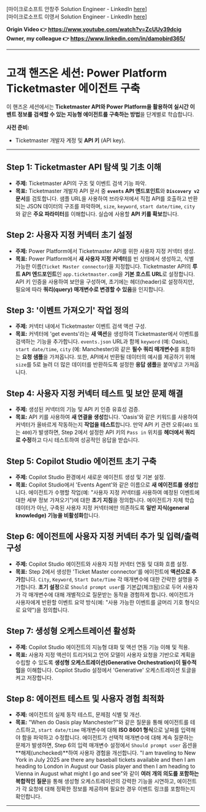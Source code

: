 [마이크로소프트 안창주 Solution Engineer - LinkedIn [here](https://www.linkedin.com/in/ahncj89/)]   
[마이크로소프트 이영서 Solution Engineer - LinkedIn [here](https://www.linkedin.com/in/youngseo-lee-832b27262/)]

**Origin Video 👉 https://www.youtube.com/watch?v=ZcUUv39dcig**   
**Owner, my colleague 👉 https://www.linkedin.com/in/damobird365/**

---

# 고객 핸즈온 세션: Power Platform Ticketmaster 에이전트 구축

이 핸즈온 세션에서는 **Ticketmaster API와 Power Platform을 활용하여 실시간 이벤트 정보를 검색할 수 있는 지능형 에이전트를 구축하는 방법**을 단계별로 학습합니다.

**사전 준비:**
*   Ticketmaster 개발자 계정 및 **API 키** (API key).

---

## Step 1: Ticketmaster API 탐색 및 기초 이해

*   **주제:** Ticketmaster API의 구조 및 이벤트 검색 기능 파악.
*   **목표:** Ticketmaster 개발자 API 문서 중 **`events` API 엔드포인트**와 **`Discovery v2` 문서**를 검토합니다. 샘플 URL을 사용하여 브라우저에서 직접 API를 호출하고 반환되는 JSON 데이터의 구조를 파악하며, `size`, `keyword`, `start date/time`, `city`와 같은 **주요 파라미터**를 이해합니다. 실습에 사용할 **API 키를 확보**합니다.

## Step 2: 사용자 지정 커넥터 초기 설정

*   **주제:** Power Platform에서 Ticketmaster API를 위한 사용자 지정 커넥터 생성.
*   **목표:** Power Platform에서 **새 사용자 지정 커넥터**를 빈 상태에서 생성하고, 식별 가능한 이름(`Ticket Master connector`)을 지정합니다. Ticketmaster API의 **루트 API 엔드포인트**인 `app.ticketmaster.com`을 **기본 호스트 URL**로 설정합니다. API 키 인증을 사용하여 보안을 구성하며, 초기에는 헤더(header)로 설정하지만, 필요에 따라 **쿼리(query) 매개변수로 변경할 수 있음**을 인지합니다.

## Step 3: '이벤트 가져오기' 작업 정의

*   **주제:** 커넥터 내에서 Ticketmaster 이벤트 검색 액션 구성.
*   **목표:** 커넥터에 'get events'라는 **새 액션**을 생성하여 Ticketmaster에서 이벤트를 검색하는 기능을 추가합니다. `events.json` URL과 함께 `keyword` (예: Oasis), `start date/time`, `city` (예: Manchester)와 같은 **필수 쿼리 매개변수**를 포함하는 **요청 샘플**을 가져옵니다. 또한, API에서 반환될 데이터의 예시를 제공하기 위해 `size`를 5로 늘려 더 많은 데이터를 반환하도록 설정한 **응답 샘플**을 붙여넣고 가져옵니다.

## Step 4: 사용자 지정 커넥터 테스트 및 보안 문제 해결

*   **주제:** 생성된 커넥터의 기능 및 API 키 인증 유효성 검증.
*   **목표:** API 키를 사용하여 **새 연결을 생성**합니다. 'Oasis'와 같은 키워드를 사용하여 커넥터가 올바르게 작동하는지 **작업을 테스트**합니다. 만약 API 키 관련 오류(`401` 또는 `400`)가 발생하면, Step 2에서 설정한 API 키의 `Pass in` 위치를 **헤더에서 쿼리로 수정**하고 다시 테스트하여 성공적인 응답을 받습니다.

## Step 5: Copilot Studio 에이전트 초기 구축

*   **주제:** Copilot Studio 환경에서 새로운 에이전트 생성 및 기본 설정.
*   **목표:** Copilot Studio에서 'Events Agent'와 같은 이름으로 **새 에이전트를 생성**합니다. 에이전트가 수행할 작업(예: "사용자 지정 커넥터를 사용하여 예정된 이벤트에 대한 세부 정보 가져오기")에 대한 **초기 지침**을 정의합니다. 에이전트가 자체 학습 데이터가 아닌, 구축된 사용자 지정 커넥터에만 의존하도록 **일반 지식(general knowledge) 기능을 비활성화**합니다.

## Step 6: 에이전트에 사용자 지정 커넥터 추가 및 입력/출력 구성

*   **주제:** Copilot Studio 에이전트와 사용자 지정 커넥터 연동 및 대화 흐름 설정.
*   **목표:** Step 2에서 생성한 'Ticket Master connector'를 에이전트에 **액션으로 추가**합니다. `City`, `Keyword`, `Start Date/Time` 각 매개변수에 대한 간략한 설명을 추가합니다. **초기 설정**으로 `Should prompt user`를 기본값(체크됨)으로 두어 사용자가 각 매개변수에 대해 개별적으로 질문받는 동작을 경험하게 합니다. 에이전트가 사용자에게 반환할 이벤트 요약 방식(예: "사용 가능한 이벤트를 글머리 기호 형식으로 요약")을 정의합니다.

## Step 7: 생성형 오케스트레이션 활성화

*   **주제:** Copilot Studio 에이전트의 지능형 대화 및 액션 연동 기능 이해 및 적용.
*   **목표:** 사용자 지정 액션이 트리거되고 언어 모델이 사용자 요청을 기반으로 계획을 수립할 수 있도록 **생성형 오케스트레이션(Generative Orchestration)이 필수적임**을 이해합니다. Copilot Studio 설정에서 'Generative' 오케스트레이션 토글을 켜고 저장합니다.

## Step 8: 에이전트 테스트 및 사용자 경험 최적화

*   **주제:** 에이전트의 실제 동작 테스트, 문제점 식별 및 개선.
*   **목표:** "When do Oasis play Manchester?"와 같은 질문을 통해 에이전트를 테스트하고, `start date/time` 매개변수에 대해 **ISO 8601 형식**으로 날짜를 입력해야 함을 파악하고 수정합니다. 에이전트가 선택적 매개변수에 대해 계속 질문하는 문제가 발생하면, Step 6의 입력 매개변수 설정에서 `Should prompt user` 옵션을 **해제(unchecked)**하여 사용자 경험을 개선합니다. "I am traveling to New York in July 2025 are there any baseball tickets available and then I am heading to London in August our Oasis player and then I am heading to Vienna in August what might I go and see"와 같이 **여러 개의 의도를 포함하는 복합적인 질문**을 통해 생성형 오케스트레이션의 강력한 기능을 시연하고, 에이전트가 각 요청에 대해 정확한 정보를 제공하며 필요한 경우 이벤트 링크를 포함하는지 확인합니다.

---
